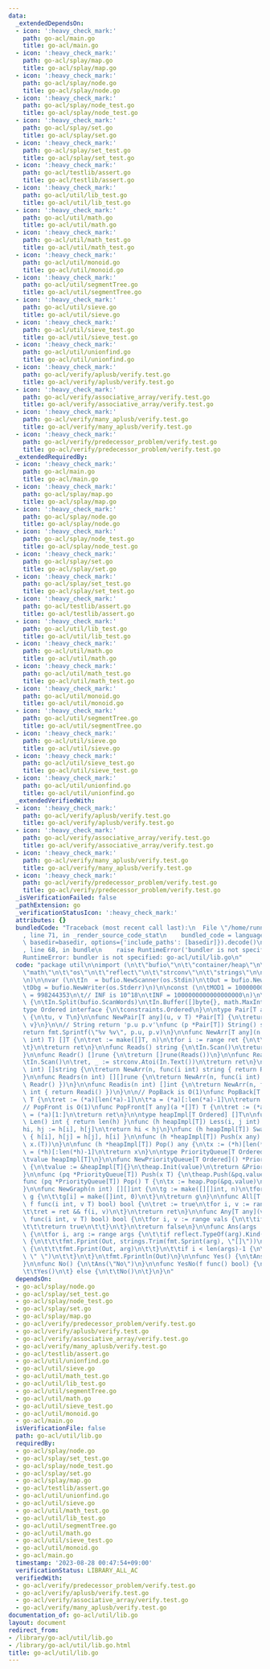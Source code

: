 ```yaml
---
data:
  _extendedDependsOn:
  - icon: ':heavy_check_mark:'
    path: go-acl/main.go
    title: go-acl/main.go
  - icon: ':heavy_check_mark:'
    path: go-acl/splay/map.go
    title: go-acl/splay/map.go
  - icon: ':heavy_check_mark:'
    path: go-acl/splay/node.go
    title: go-acl/splay/node.go
  - icon: ':heavy_check_mark:'
    path: go-acl/splay/node_test.go
    title: go-acl/splay/node_test.go
  - icon: ':heavy_check_mark:'
    path: go-acl/splay/set.go
    title: go-acl/splay/set.go
  - icon: ':heavy_check_mark:'
    path: go-acl/splay/set_test.go
    title: go-acl/splay/set_test.go
  - icon: ':heavy_check_mark:'
    path: go-acl/testlib/assert.go
    title: go-acl/testlib/assert.go
  - icon: ':heavy_check_mark:'
    path: go-acl/util/lib_test.go
    title: go-acl/util/lib_test.go
  - icon: ':heavy_check_mark:'
    path: go-acl/util/math.go
    title: go-acl/util/math.go
  - icon: ':heavy_check_mark:'
    path: go-acl/util/math_test.go
    title: go-acl/util/math_test.go
  - icon: ':heavy_check_mark:'
    path: go-acl/util/monoid.go
    title: go-acl/util/monoid.go
  - icon: ':heavy_check_mark:'
    path: go-acl/util/segmentTree.go
    title: go-acl/util/segmentTree.go
  - icon: ':heavy_check_mark:'
    path: go-acl/util/sieve.go
    title: go-acl/util/sieve.go
  - icon: ':heavy_check_mark:'
    path: go-acl/util/sieve_test.go
    title: go-acl/util/sieve_test.go
  - icon: ':heavy_check_mark:'
    path: go-acl/util/unionfind.go
    title: go-acl/util/unionfind.go
  - icon: ':heavy_check_mark:'
    path: go-acl/verify/aplusb/verify.test.go
    title: go-acl/verify/aplusb/verify.test.go
  - icon: ':heavy_check_mark:'
    path: go-acl/verify/associative_array/verify.test.go
    title: go-acl/verify/associative_array/verify.test.go
  - icon: ':heavy_check_mark:'
    path: go-acl/verify/many_aplusb/verify.test.go
    title: go-acl/verify/many_aplusb/verify.test.go
  - icon: ':heavy_check_mark:'
    path: go-acl/verify/predecessor_problem/verify.test.go
    title: go-acl/verify/predecessor_problem/verify.test.go
  _extendedRequiredBy:
  - icon: ':heavy_check_mark:'
    path: go-acl/main.go
    title: go-acl/main.go
  - icon: ':heavy_check_mark:'
    path: go-acl/splay/map.go
    title: go-acl/splay/map.go
  - icon: ':heavy_check_mark:'
    path: go-acl/splay/node.go
    title: go-acl/splay/node.go
  - icon: ':heavy_check_mark:'
    path: go-acl/splay/node_test.go
    title: go-acl/splay/node_test.go
  - icon: ':heavy_check_mark:'
    path: go-acl/splay/set.go
    title: go-acl/splay/set.go
  - icon: ':heavy_check_mark:'
    path: go-acl/splay/set_test.go
    title: go-acl/splay/set_test.go
  - icon: ':heavy_check_mark:'
    path: go-acl/testlib/assert.go
    title: go-acl/testlib/assert.go
  - icon: ':heavy_check_mark:'
    path: go-acl/util/lib_test.go
    title: go-acl/util/lib_test.go
  - icon: ':heavy_check_mark:'
    path: go-acl/util/math.go
    title: go-acl/util/math.go
  - icon: ':heavy_check_mark:'
    path: go-acl/util/math_test.go
    title: go-acl/util/math_test.go
  - icon: ':heavy_check_mark:'
    path: go-acl/util/monoid.go
    title: go-acl/util/monoid.go
  - icon: ':heavy_check_mark:'
    path: go-acl/util/segmentTree.go
    title: go-acl/util/segmentTree.go
  - icon: ':heavy_check_mark:'
    path: go-acl/util/sieve.go
    title: go-acl/util/sieve.go
  - icon: ':heavy_check_mark:'
    path: go-acl/util/sieve_test.go
    title: go-acl/util/sieve_test.go
  - icon: ':heavy_check_mark:'
    path: go-acl/util/unionfind.go
    title: go-acl/util/unionfind.go
  _extendedVerifiedWith:
  - icon: ':heavy_check_mark:'
    path: go-acl/verify/aplusb/verify.test.go
    title: go-acl/verify/aplusb/verify.test.go
  - icon: ':heavy_check_mark:'
    path: go-acl/verify/associative_array/verify.test.go
    title: go-acl/verify/associative_array/verify.test.go
  - icon: ':heavy_check_mark:'
    path: go-acl/verify/many_aplusb/verify.test.go
    title: go-acl/verify/many_aplusb/verify.test.go
  - icon: ':heavy_check_mark:'
    path: go-acl/verify/predecessor_problem/verify.test.go
    title: go-acl/verify/predecessor_problem/verify.test.go
  _isVerificationFailed: false
  _pathExtension: go
  _verificationStatusIcon: ':heavy_check_mark:'
  attributes: {}
  bundledCode: "Traceback (most recent call last):\n  File \"/home/runner/.local/lib/python3.10/site-packages/onlinejudge_verify/documentation/build.py\"\
    , line 71, in _render_source_code_stat\n    bundled_code = language.bundle(stat.path,\
    \ basedir=basedir, options={'include_paths': [basedir]}).decode()\n  File \"/home/runner/.local/lib/python3.10/site-packages/onlinejudge_verify/languages/user_defined.py\"\
    , line 68, in bundle\n    raise RuntimeError('bundler is not specified: {}'.format(str(path)))\n\
    RuntimeError: bundler is not specified: go-acl/util/lib.go\n"
  code: "package util\n\nimport (\n\t\"bufio\"\n\t\"container/heap\"\n\t\"fmt\"\n\t\
    \"math\"\n\t\"os\"\n\t\"reflect\"\n\t\"strconv\"\n\t\"strings\"\n\n\t\"golang.org/x/exp/constraints\"\
    \n)\n\nvar (\n\tIn  = bufio.NewScanner(os.Stdin)\n\tOut = bufio.NewWriter(os.Stdout)\n\
    \tDbg = bufio.NewWriter(os.Stderr)\n)\n\nconst (\n\tMOD1 = 1000000007\n\tMOD2\
    \ = 998244353\n\t// INF is 10^18\n\tINF = 1000000000000000000\n)\n\nfunc init()\
    \ {\n\tIn.Split(bufio.ScanWords)\n\tIn.Buffer([]byte{}, math.MaxInt64)\n}\n\n\
    type Ordered interface {\n\tconstraints.Ordered\n}\n\ntype Pair[T any] struct\
    \ {\n\tu, v T\n}\n\nfunc NewPair[T any](u, v T) *Pair[T] {\n\treturn &Pair[T]{u,\
    \ v}\n}\n\n// String return 'p.u p.v'\nfunc (p *Pair[T]) String() string {\n\t\
    return fmt.Sprintf(\"%v %v\", p.u, p.v)\n}\n\nfunc NewArr[T any](n int, f func(i\
    \ int) T) []T {\n\tret := make([]T, n)\n\tfor i := range ret {\n\t\tret[i] = f(i)\n\
    \t}\n\treturn ret\n}\n\nfunc Reads() string {\n\tIn.Scan()\n\treturn In.Text()\n\
    }\n\nfunc Readr() []rune {\n\treturn []rune(Reads())\n}\n\nfunc Readi() int {\n\
    \tIn.Scan()\n\tret, _ := strconv.Atoi(In.Text())\n\treturn ret\n}\n\nfunc Readss(n\
    \ int) []string {\n\treturn NewArr(n, func(i int) string { return Reads() })\n\
    }\n\nfunc Readrs(n int) [][]rune {\n\treturn NewArr(n, func(i int) []rune { return\
    \ Readr() })\n}\n\nfunc Readis(n int) []int {\n\treturn NewArr(n, func(i int)\
    \ int { return Readi() })\n}\n\n// PopBack is O(1)\nfunc PopBack[T any](a *[]T)\
    \ T {\n\tret := (*a)[len(*a)-1]\n\t*a = (*a)[:len(*a)-1]\n\treturn ret\n}\n\n\
    // PopFront is O(1)\nfunc PopFront[T any](a *[]T) T {\n\tret := (*a)[0]\n\t*a\
    \ = (*a)[1:]\n\treturn ret\n}\n\ntype heapImpl[T Ordered] []T\n\nfunc (h heapImpl[T])\
    \ Len() int { return len(h) }\nfunc (h heapImpl[T]) Less(i, j int) bool {\n\t\
    hi, hj := h[i], h[j]\n\treturn hi < hj\n}\nfunc (h heapImpl[T]) Swap(i, j int)\
    \ { h[i], h[j] = h[j], h[i] }\n\nfunc (h *heapImpl[T]) Push(x any) {\n\t*h = append(*h,\
    \ x.(T))\n}\n\nfunc (h *heapImpl[T]) Pop() any {\n\tx := (*h)[len(*h)-1]\n\t*h\
    \ = (*h)[:len(*h)-1]\n\treturn x\n}\n\ntype PriorityQueue[T Ordered] struct {\n\
    \tvalue heapImpl[T]\n}\n\nfunc NewPriorityQueue[T Ordered]() *PriorityQueue[T]\
    \ {\n\tvalue := &heapImpl[T]{}\n\theap.Init(value)\n\treturn &PriorityQueue[T]{}\n\
    }\n\nfunc (pq *PriorityQueue[T]) Push(x T) {\n\theap.Push(&pq.value, x)\n}\n\n\
    func (pq *PriorityQueue[T]) Pop() T {\n\tx := heap.Pop(&pq.value)\n\treturn x.(T)\n\
    }\n\nfunc NewGraph(n int) [][]int {\n\tg := make([][]int, n)\n\tfor i := range\
    \ g {\n\t\tg[i] = make([]int, 0)\n\t}\n\treturn g\n}\n\nfunc All[T any](vals []T,\
    \ f func(i int, v T) bool) bool {\n\tret := true\n\tfor i, v := range vals {\n\
    \t\tret = ret && f(i, v)\n\t}\n\treturn ret\n}\n\nfunc Any[T any](vals []T, f\
    \ func(i int, v T) bool) bool {\n\tfor i, v := range vals {\n\t\tif f(i, v) {\n\
    \t\t\treturn true\n\t\t}\n\t}\n\treturn false\n}\n\nfunc Ans(args ...interface{})\
    \ {\n\tfor i, arg := range args {\n\t\tif reflect.TypeOf(arg).Kind() == reflect.Slice\
    \ {\n\t\t\tfmt.Fprint(Out, strings.Trim(fmt.Sprint(arg), \"[]\"))\n\t\t} else\
    \ {\n\t\t\tfmt.Fprint(Out, arg)\n\t\t}\n\t\tif i < len(args)-1 {\n\t\t\tfmt.Fprint(Out,\
    \ \" \")\n\t\t}\n\t}\n\tfmt.Fprintln(Out)\n}\n\nfunc Yes() {\n\tAns(\"Yes\")\n\
    }\n\nfunc No() {\n\tAns(\"No\")\n}\n\nfunc YesNo(f func() bool) {\n\tif f() {\n\
    \t\tYes()\n\t} else {\n\t\tNo()\n\t}\n}\n"
  dependsOn:
  - go-acl/splay/node.go
  - go-acl/splay/set_test.go
  - go-acl/splay/node_test.go
  - go-acl/splay/set.go
  - go-acl/splay/map.go
  - go-acl/verify/predecessor_problem/verify.test.go
  - go-acl/verify/aplusb/verify.test.go
  - go-acl/verify/associative_array/verify.test.go
  - go-acl/verify/many_aplusb/verify.test.go
  - go-acl/testlib/assert.go
  - go-acl/util/unionfind.go
  - go-acl/util/sieve.go
  - go-acl/util/math_test.go
  - go-acl/util/lib_test.go
  - go-acl/util/segmentTree.go
  - go-acl/util/math.go
  - go-acl/util/sieve_test.go
  - go-acl/util/monoid.go
  - go-acl/main.go
  isVerificationFile: false
  path: go-acl/util/lib.go
  requiredBy:
  - go-acl/splay/node.go
  - go-acl/splay/set_test.go
  - go-acl/splay/node_test.go
  - go-acl/splay/set.go
  - go-acl/splay/map.go
  - go-acl/testlib/assert.go
  - go-acl/util/unionfind.go
  - go-acl/util/sieve.go
  - go-acl/util/math_test.go
  - go-acl/util/lib_test.go
  - go-acl/util/segmentTree.go
  - go-acl/util/math.go
  - go-acl/util/sieve_test.go
  - go-acl/util/monoid.go
  - go-acl/main.go
  timestamp: '2023-08-28 00:47:54+09:00'
  verificationStatus: LIBRARY_ALL_AC
  verifiedWith:
  - go-acl/verify/predecessor_problem/verify.test.go
  - go-acl/verify/aplusb/verify.test.go
  - go-acl/verify/associative_array/verify.test.go
  - go-acl/verify/many_aplusb/verify.test.go
documentation_of: go-acl/util/lib.go
layout: document
redirect_from:
- /library/go-acl/util/lib.go
- /library/go-acl/util/lib.go.html
title: go-acl/util/lib.go
---
```


